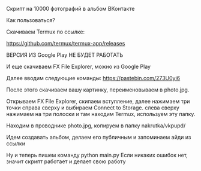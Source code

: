 Скрипт на 10000 фотографий в альбом ВКонтакте

Как пользоваться?

Скачиваем Termux по ссылке:

https://github.com/termux/termux-app/releases

ВЕРСИЯ ИЗ Google Play НЕ БУДЕТ РАБОТАТЬ

И еще скачиваем FX File Explorer, можно из Google Play

Далее вводим следующие команды:
https://pastebin.com/273U0yi6

После этого скачиваем вашу картинку, переименовываем в photo.jpg.

Открываем FX File Explorer, скипаем вступление, далее нажимаем три точки справа сверху и выбираем Connect to Storage. слева сверху нажимаем на три полоски и там находим Termux, используем эту папку.

Находим в проводнике photo.jpg, копируем в папку nakrutka/vkpupd/ 

Идем создавать альбом, делаем его публичным и запоминаем айди из ссылки

Ну и теперь пишем команду
python main.py
Если никаких ошибок нет, значит скрипт работает и делает свою работу
